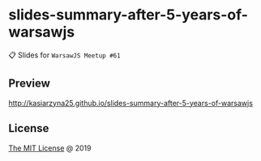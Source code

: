 # slides-summary-after-5-years-of-warsawjs

:clipboard: Slides for `WarsawJS Meetup #61`

## Preview

<http://kasiarzyna25.github.io/slides-summary-after-5-years-of-warsawjs>

## License

[The MIT License](http://piecioshka.mit-license.org) @ 2019
